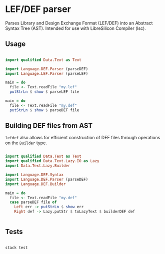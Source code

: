 # LEF/DEF parser

Parses Library and Design Exchange Format (LEF/DEF) into an Abstract Syntax Tree (AST). Intended for use with LibreSilicon Compiler (lsc).

## Usage

```haskell

import qualified Data.Text as Text

import Language.DEF.Parser (parseDEF)
import Language.LEF.Parser (parseLEF)

main = do
  file <- Text.readFile "my.lef"
  putStrLn $ show $ parseLEF file

main = do
  file <- Text.readFile "my.def"
  putStrLn $ show $ parseDEF file


```

## Building DEF files from AST

`lefdef` also allows for efficient construction of DEF files through operations on the `Builder` type.

```haskell

import qualified Data.Text as Text
import qualified Data.Text.Lazy.IO as Lazy
import Data.Text.Lazy.Builder

import Language.DEF.Syntax
import Language.DEF.Parser (parseDEF)
import Language.DEF.Builder

main = do
  file <- Text.readFile "my.def"
  case parseDEF file of
    Left err -> putStrLn $ show err
    Right def -> Lazy.putStr $ toLazyText $ builderDEF def
  
```

## Tests

```bash

stack test

```
